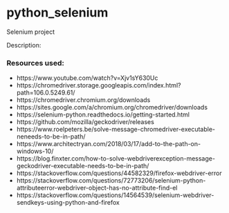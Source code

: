 # python_selenium
Selenium project


Description:




<h3>Resources used: </h3>
<ul>
  <li>https://www.youtube.com/watch?v=Xjv1sY630Uc</li>
  <li>https://chromedriver.storage.googleapis.com/index.html?path=106.0.5249.61/</li>
  <li>https://chromedriver.chromium.org/downloads</li>
  <li>https://sites.google.com/a/chromium.org/chromedriver/downloads</li>
  <li>https://selenium-python.readthedocs.io/getting-started.html</li>
  <li>https://github.com/mozilla/geckodriver/releases</li>
  <li>https://www.roelpeters.be/solve-message-chromedriver-executable-neneeds-to-be-in-path/</li>
  <li>https://www.architectryan.com/2018/03/17/add-to-the-path-on-windows-10/</li>
  <li>https://blog.finxter.com/how-to-solve-webdriverexception-message-geckodriver-executable-needs-to-be-in-path/</li>
  <li>https://stackoverflow.com/questions/44582329/firefox-webdriver-error</li>
  <li>https://stackoverflow.com/questions/72773206/selenium-python-attributeerror-webdriver-object-has-no-attribute-find-el</li>
  <li>https://stackoverflow.com/questions/14564539/selenium-webdriver-sendkeys-using-python-and-firefox</li>
